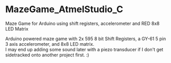 MazeGame_AtmelStudio_C
======================

Maze Game for Arduino using shift registers, accelerometer and RED 8x8 LED Matrix

Arduino powered maze game with 2x 595 8 bit Shift Registers, a GY-61 5 pin 3 axis accelerometer, and 8x8 LED matrix.  
I may end up adding some sound later with a piezo transducer if I don't get sidetracked onto another project first.  :)

